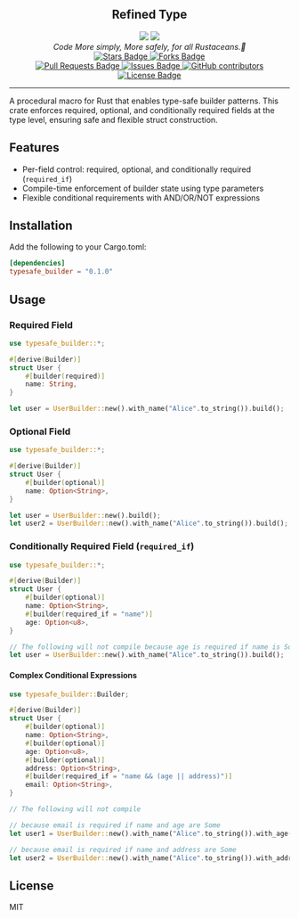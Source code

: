 <h2 align="center">Refined Type</h2>

<div align="center">
    <div>
        <img src="https://img.shields.io/crates/v/typesafe_builder.svg"/>
        <img src="https://img.shields.io/crates/d/typesafe_builder"/>
    </div>
    <i>Code More simply, More safely, for all Rustaceans.🦀</i>
    <br/>
    <div>
        <a href="https://github.com/tomoikey/typesafe_builder/stargazers">
            <img src="https://img.shields.io/github/stars/tomoikey/typesafe_builder" alt="Stars Badge"/>
        </a>
        <a href="https://github.com/tomoikey/typesafe_builder/network/members">
            <img src="https://img.shields.io/github/forks/tomoikey/typesafe_builder" alt="Forks Badge"/>
        </a>
    </div>
    <a href="https://github.com/tomoikey/typesafe_builder/pulls">
        <img src="https://img.shields.io/github/issues-pr/tomoikey/typesafe_builder" alt="Pull Requests Badge"/>
    </a>
    <a href="https://github.com/tomoikey/typesafe_builder/issues">
        <img src="https://img.shields.io/github/issues/tomoikey/typesafe_builder" alt="Issues Badge"/>
    </a>
    <a href="https://github.com/tomoikey/typesafe_builder/graphs/contributors">
        <img alt="GitHub contributors" src="https://img.shields.io/github/contributors/tomoikey/typesafe_builder?color=2b9348">
    </a>
    <a href="https://github.com/tomoikey/typesafe_builder/blob/main/LICENSE">
        <img src="https://img.shields.io/github/license/tomoikey/typesafe_builder?color=2b9348" alt="License Badge"/>
    </a>
</div>

---

A procedural macro for Rust that enables type-safe builder patterns. This crate enforces required, optional, and conditionally required fields at the type level, ensuring safe and flexible struct construction.

## Features
- Per-field control: required, optional, and conditionally required (`required_if`)
- Compile-time enforcement of builder state using type parameters
- Flexible conditional requirements with AND/OR/NOT expressions

## Installation
Add the following to your Cargo.toml:

```toml
[dependencies]
typesafe_builder = "0.1.0"
```

## Usage
### Required Field
```rust
use typesafe_builder::*;

#[derive(Builder)]
struct User {
    #[builder(required)]
    name: String,
}

let user = UserBuilder::new().with_name("Alice".to_string()).build();
```

### Optional Field
```rust
use typesafe_builder::*;

#[derive(Builder)]
struct User {
    #[builder(optional)]
    name: Option<String>,
}

let user = UserBuilder::new().build();
let user2 = UserBuilder::new().with_name("Alice".to_string()).build();
```

### Conditionally Required Field (`required_if`)
```rust
use typesafe_builder::*;

#[derive(Builder)]
struct User {
    #[builder(optional)]
    name: Option<String>,
    #[builder(required_if = "name")]
    age: Option<u8>,
}
```

```rust
// The following will not compile because age is required if name is Some:
let user = UserBuilder::new().with_name("Alice".to_string()).build();
```

#### Complex Conditional Expressions
```rust
use typesafe_builder::Builder;

#[derive(Builder)]
struct User {
    #[builder(optional)]
    name: Option<String>,
    #[builder(optional)]
    age: Option<u8>,
    #[builder(optional)]
    address: Option<String>,
    #[builder(required_if = "name && (age || address)")]
    email: Option<String>,
}
```

```rust
// The following will not compile

// because email is required if name and age are Some
let user1 = UserBuilder::new().with_name("Alice".to_string()).with_age(20).build();

// because email is required if name and address are Some
let user2 = UserBuilder::new().with_name("Alice".to_string()).with_address("123 Main St".to_string()).build();
```

## License
MIT
